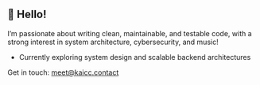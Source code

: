 ## 👋 Hello!

I’m passionate about writing clean, maintainable, and testable code, with a strong interest in system architecture, cybersecurity, and music!

- Currently exploring system design and scalable backend architectures

Get in touch: meet@kaicc.contact
